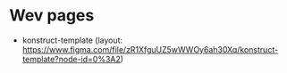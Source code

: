 # Wev pages
* konstruct-template
(layout: https://www.figma.com/file/zR1XfguUZ5wWWOy6ah30Xq/konstruct-template?node-id=0%3A2)
